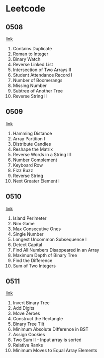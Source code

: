 # Leetcode

## 0508
[link](./leetcode/0508.md)

1. Contains Duplicate   
2. Roman to Integer   
3. Binary Watch  
4. Reverse Linked List   
5. Intersection of Two Arrays II  
6. Student Attendance Record I  
7. Number of Boomerangs   
8. Missing Number   
9. Subtree of Another Tree   
10. Reverse String II

## 0509
[link](./leetcode/0509.md)

1. Hamming Distance      
2. Array Partition I    
3. Distribute Candies   
4. Reshape the Matrix     
5. Reverse Words in a String III    
6. Number Complement  
7. Keyboard Row     
8. Fizz Buzz    
9. Reverse String   
10. Next Greater Element I   

## 0510
[link](./leetcode/0510.md)

1. Island Perimeter         
2. Nim Game     
3. Max Consecutive Ones      
4. Single Number     
5. Longest Uncommon Subsequence I     
6. Detect Capital  
7. Find All Numbers Disappeared in an Array     
8. Maximum Depth of Binary Tree     
9. Find the Difference   
10. Sum of Two Integers   

## 0511
[link](./leetcode/0511.md)

1. Invert Binary Tree            
2. Add Digits      
3. Move Zeroes      
4. Construct the Rectangle     
5. Binary Tree Tilt     
6. Minimum Absolute Difference in BST  
7. Assign Cookies     
8. Two Sum II - Input array is sorted     
9. Relative Ranks    
10. Minimum Moves to Equal Array Elements   

